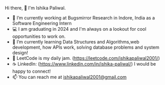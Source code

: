  Hi there, 👋  I'm Ishika Paliwal. 

- 🔭 I’m currently working at Bugsmirror Research in Indore, India as a Software Engineering Intern
- 💻 I am graduating in 2024 and I'm always on a lookout for cool opportunities to work on.
- 🌱 I’m currently learning Data Structures and Algorithms,web development, how APIs work, solving database problems and system design!
- 🍇 LeetCode is my daily jam. (https://leetcode.com/ishikapaliwal2001/)
- ☕ LinkedIn: (https://www.linkedin.com/in/ishika-paliwal/) I would be happy to connect!
- 📫 You can reach me at ishikapaliwal2001@gmail.com

